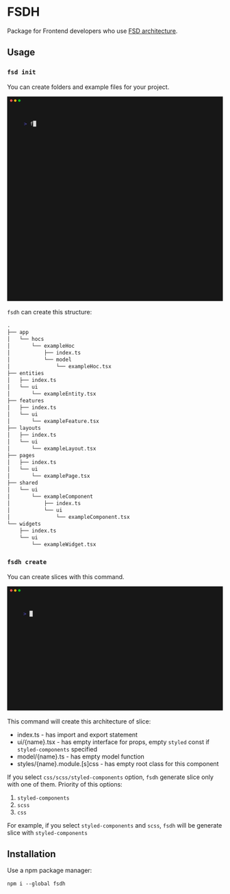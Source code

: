 # FSDH 

Package for Frontend developers who use [FSD architecture](https://feature-sliced.design/).

## Usage

### `fsd init`

You can create folders and example files for your project.

![init.gif](doc/images/overview/init.gif)

`fsdh` can create this structure:
```
.
├── app
│   └── hocs
│       └── exampleHoc
│           ├── index.ts
│           └── model
│               └── exampleHoc.tsx
├── entities
│   ├── index.ts
│   └── ui
│       └── exampleEntity.tsx
├── features
│   ├── index.ts
│   └── ui
│       └── exampleFeature.tsx
├── layouts
│   ├── index.ts
│   └── ui
│       └── exampleLayout.tsx
├── pages
│   ├── index.ts
│   └── ui
│       └── examplePage.tsx
├── shared
│   └── ui
│       └── exampleComponent
│           ├── index.ts
│           └── ui
│               └── exampleComponent.tsx
└── widgets
    ├── index.ts
    └── ui
        └── exampleWidget.tsx
```

### `fsdh create`

You can create slices with this command. 

![create.gif](doc/images/overview/create.gif)

This command will create this architecture of slice: 

* index.ts - has import and export statement 
* ui/{name}.tsx - has empty interface for props, empty `styled` const if `styled-components` specified
* model/{name}.ts - has empty model function
* styles/{name}.module.[s]css - has empty root class for this component

If you select `css/scss/styled-components` option, `fsdh` generate slice only with one of them. Priority of this options: 
1. `styled-components`
2. `scss`
3. `css`

For example, if you select `styled-components` and `scss`, `fsdh` will be generate slice with `styled-components`

## Installation 

Use a npm package manager: 

```
npm i --global fsdh
```